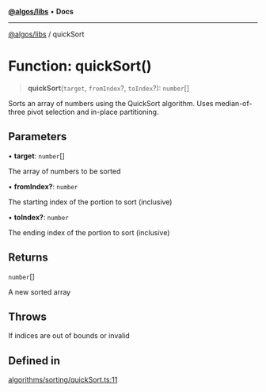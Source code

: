 [**@algos/libs**](../README.md) • **Docs**

***

[@algos/libs](../globals.md) / quickSort

# Function: quickSort()

> **quickSort**(`target`, `fromIndex`?, `toIndex`?): `number`[]

Sorts an array of numbers using the QuickSort algorithm.
Uses median-of-three pivot selection and in-place partitioning.

## Parameters

• **target**: `number`[]

The array of numbers to be sorted

• **fromIndex?**: `number`

The starting index of the portion to sort (inclusive)

• **toIndex?**: `number`

The ending index of the portion to sort (inclusive)

## Returns

`number`[]

A new sorted array

## Throws

If indices are out of bounds or invalid

## Defined in

[algorithms/sorting/quickSort.ts:11](https://github.com/vladbasin/algos/blob/896f4802dfe6dc549179fbc3b973d06095c49e3e/libs/algos/src/lib/algorithms/sorting/quickSort.ts#L11)
